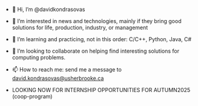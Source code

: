 - 👋 Hi, I’m @davidkondrasovas
- 👀 I’m interested in news and technologies, mainly if they bring good solutions for life, production, industry, or management
- 🌱 I’m learning and practicing, not in this order: C/C++, Python, Java, C#
- 💞️ I’m looking to collaborate on helping find interesting solutions for computing problems.
- 📫 How to reach me: send me a message to david.kondrasovas@usherbrooke.ca

- LOOKING NOW FOR INTERNSHIP OPPORTUNITIES FOR AUTUMN2025 (coop-program)
